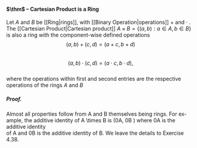 #### $\thm$ – Cartesian Product is a Ring
Let $A$ and $B$ be [[Ring|rings]], with [[Binary Operation|operations]] $+$ and $\cdot$ . The [[Cartesian Product|Cartesian product]] $A\times B =  \{(a, b) : a \in A, b \in B\}$ is also a ring with the component-wise defined operations  
$$(a, b) + (c, d) = (a + c, b + d)$$  
$$(a, b) \cdot  (c, d) = (a \cdot  c, b \cdot  d),$$  
where the operations within first and second entries are the respective operations of the rings $A$ and $B$

##### *Proof.*
Almost all properties follow from A and B themselves being rings. For ex-  
ample, the additive identity of A \times B is (0A, 0B ) where 0A is the additive identity  
of A and 0B is the additive identity of B. We leave the details to Exercise 4.38.